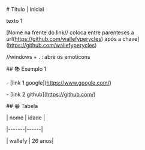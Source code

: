 

\# Título | Inicial



texto 1



\[Nome na frente do link// coloca entre parenteses a  url(https://github.com/wallefyperycles) após a chave](https://github.com/wallefyperycles)



//windows + .   : abre os emoticons



\## 📚 Exemplo 1

\- \[link 1 google](https://www.google.com/)

\- \[link 2 github](https://github.com/)



\## 😁 Tabela



| nome | idade |

|-------|------|

| wallefy | 26 anos|



